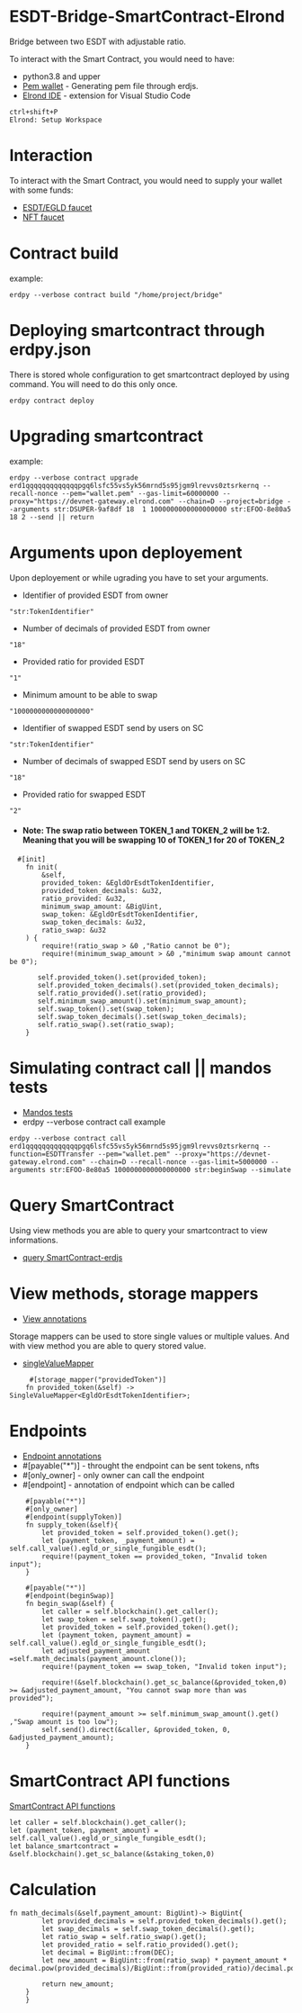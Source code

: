 # ESDT-Bridge-SmartContract-Elrond
Bridge between two ESDT with adjustable ratio.

To interact with the Smart Contract, you would need to have:
- python3.8 and upper
- [Pem wallet](https://github.com/ReneDuris/GeneratePem-erdjs) - Generating pem file through erdjs.
- [Elrond IDE](https://marketplace.visualstudio.com/items?itemName=Elrond.vscode-elrond-ide/) - extension for Visual Studio Code
```
ctrl+shift+P
Elrond: Setup Workspace
```
# Interaction
To interact with the Smart Contract, you would need to supply your wallet with some funds:
- [ESDT/EGLD faucet](https://r3d4.fr/elrond/devnet/)
- [NFT faucet](https://dapp-demo.elven.tools/)


        
# Contract build
example:
```
erdpy --verbose contract build "/home/project/bridge"
```
# Deploying smartcontract through erdpy.json
There is stored whole configuration to get smartcontract deployed by using command. You will need to do this only once.
```
erdpy contract deploy
```
# Upgrading smartcontract
example:
```
erdpy --verbose contract upgrade erd1qqqqqqqqqqqqqpgq6lsfc55vs5yk56mrnd5s95jgm9lrevvs0ztsrkernq --recall-nonce --pem="wallet.pem" --gas-limit=60000000 --proxy="https://devnet-gateway.elrond.com" --chain=D --project=bridge --arguments str:DSUPER-9af8df 18  1 1000000000000000000 str:EFOO-8e80a5 18 2 --send || return
```
# Arguments upon deployement
Upon deployement or while ugrading you have to set your arguments.
- Identifier of provided ESDT from owner
```
"str:TokenIdentifier"
```
- Number of decimals of provided ESDT from owner
```
"18"
```
- Provided ratio for provided ESDT
```
"1"
```
- Minimum amount to be able to swap
```
"1000000000000000000"
```
- Identifier of swapped ESDT send by users on SC
```
"str:TokenIdentifier"
```
- Number of decimals of swapped ESDT send by users on SC
```
"18"
```
- Provided ratio for swapped ESDT
```
"2"
```
- #### Note:  The swap ratio between TOKEN_1 and TOKEN_2 will be 1:2. Meaning that you will be swapping 10 of TOKEN_1 for 20 of TOKEN_2
```
  #[init]
    fn init(
        &self,
        provided_token: &EgldOrEsdtTokenIdentifier,
        provided_token_decimals: &u32,
        ratio_provided: &u32,
        minimum_swap_amount: &BigUint,
        swap_token: &EgldOrEsdtTokenIdentifier,
        swap_token_decimals: &u32,
        ratio_swap: &u32
    ) {
        require!(ratio_swap > &0 ,"Ratio cannot be 0");
        require!(minimum_swap_amount > &0 ,"minimum swap amount cannot be 0");

       self.provided_token().set(provided_token);  
       self.provided_token_decimals().set(provided_token_decimals);
       self.ratio_provided().set(ratio_provided);
       self.minimum_swap_amount().set(minimum_swap_amount);                          
       self.swap_token().set(swap_token);
       self.swap_token_decimals().set(swap_token_decimals);
       self.ratio_swap().set(ratio_swap);
    }
```        
# Simulating contract call || mandos tests
- [Mandos tests](https://docs.elrond.com/developers/mandos-reference/structure/#docsNav)
- erdpy --verbose contract call
example
```
erdpy --verbose contract call erd1qqqqqqqqqqqqqpgq6lsfc55vs5yk56mrnd5s95jgm9lrevvs0ztsrkernq --function=ESDTTransfer --pem="wallet.pem" --proxy="https://devnet-gateway.elrond.com" --chain=D --recall-nonce --gas-limit=5000000 --arguments str:EFOO-8e80a5 1000000000000000000 str:beginSwap --simulate
```
# Query SmartContract
Using view methods you are able to query your smartcontract to view informations.
- [query SmartContract-erdjs](https://github.com/ReneDuris/Query-SmartContract-erdjs)
       
 # View methods, storage mappers
- [View annotations](https://docs.elrond.com/developers/developer-reference/elrond-wasm-annotations/#endpoint-and-view)

Storage mappers can be used to store single values or multiple values. And with view method you are able to query stored value.
- [singleValueMapper](https://docs.elrond.com/developers/developer-reference/storage-mappers/#get)
```
     #[storage_mapper("providedToken")]
    fn provided_token(&self) -> SingleValueMapper<EgldOrEsdtTokenIdentifier>;
```
# Endpoints
- [Endpoint annotations](https://docs.elrond.com/developers/developer-reference/elrond-wasm-annotations/#endpoint-and-view)
- #[payable("*")] - throught the endpoint can be sent tokens, nfts
- #[only_owner] - only owner can call the endpoint
- #[endpoint] - annotation of endpoint which can be called
```
    #[payable("*")]
    #[only_owner]
    #[endpoint(supplyToken)]
    fn supply_token(&self){
        let provided_token = self.provided_token().get();
        let (payment_token, _payment_amount) = self.call_value().egld_or_single_fungible_esdt();
        require!(payment_token == provided_token, "Invalid token input");
    }
```
```
    #[payable("*")]
    #[endpoint(beginSwap)]
    fn begin_swap(&self) {
        let caller = self.blockchain().get_caller();
        let swap_token = self.swap_token().get();
        let provided_token = self.provided_token().get();
        let (payment_token, payment_amount) = self.call_value().egld_or_single_fungible_esdt();
        let adjusted_payment_amount =self.math_decimals(payment_amount.clone());
        require!(payment_token == swap_token, "Invalid token input");

        require!(&self.blockchain().get_sc_balance(&provided_token,0) >= &adjusted_payment_amount, "You cannot swap more than was provided");

        require!(payment_amount >= self.minimum_swap_amount().get() ,"Swap amount is too low");
        self.send().direct(&caller, &provided_token, 0, &adjusted_payment_amount);
    }

```
# SmartContract API functions
[SmartContract API functions](https://docs.elrond.com/developers/developer-reference/elrond-wasm-api-functions/#docsNav)
```
let caller = self.blockchain().get_caller();
let (payment_token, payment_amount) = self.call_value().egld_or_single_fungible_esdt();
let balance_smartcontract = &self.blockchain().get_sc_balance(&staking_token,0)

```
# Calculation 

```
fn math_decimals(&self,payment_amount: BigUint)-> BigUint{
        let provided_decimals = self.provided_token_decimals().get();
        let swap_decimals = self.swap_token_decimals().get(); 
        let ratio_swap = self.ratio_swap().get();
        let provided_ratio = self.ratio_provided().get();
        let decimal = BigUint::from(DEC);
        let new_amount = BigUint::from(ratio_swap) * payment_amount * decimal.pow(provided_decimals)/BigUint::from(provided_ratio)/decimal.pow(swap_decimals);
    
        return new_amount;
    }
    }
```

